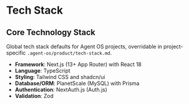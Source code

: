 # Tech Stack

## Core Technology Stack

Global tech stack defaults for Agent OS projects, overridable in project-specific `.agent-os/product/tech-stack.md`.

- **Framework**: Next.js (13+ App Router) with React 18
- **Language**: TypeScript
- **Styling**: Tailwind CSS and shadcn/ui
- **Database/ORM**: PlanetScale (MySQL) with Prisma
- **Authentication**: NextAuth.js (Auth.js)
- **Validation**: Zod